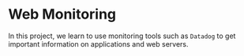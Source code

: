 # Web Monitoring

In this project, we learn to use monitoring tools such as `Datadog` to get
important information on applications and web servers.
